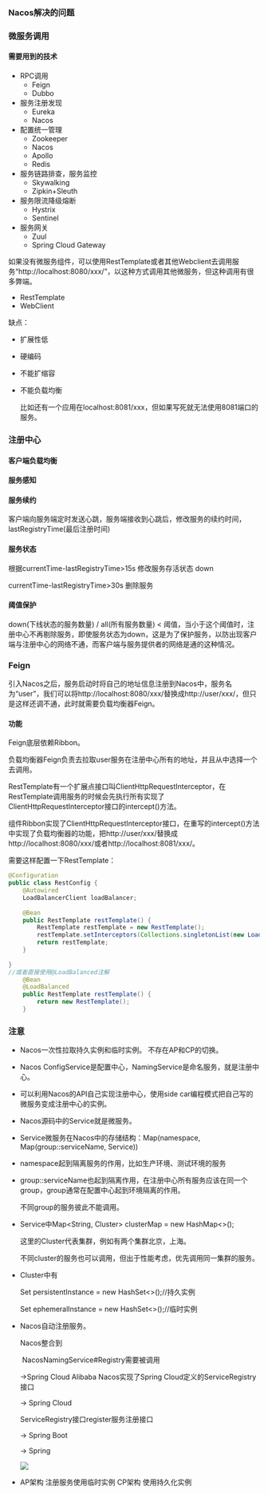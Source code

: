 ### Nacos解决的问题





### 微服务调用

#### 需要用到的技术

- RPC调用
  - Feign
  - Dubbo
- 服务注册发现
  - Eureka
  - Nacos
- 配置统一管理
  - Zookeeper
  - Nacos
  - Apollo
  - Redis
- 服务链路排查，服务监控
  - Skywalking
  - Zipkin+Sleuth
- 服务限流降级熔断
  - Hystrix
  - Sentinel
- 服务网关
  - Zuul
  - Spring Cloud Gateway

如果没有微服务组件，可以使用RestTemplate或者其他Webclient去调用服务“http://localhost:8080/xxx/”，以这种方式调用其他微服务，但这种调用有很多弊端。

- RestTemplate
- WebClient

缺点：

- 扩展性低

- 硬编码

- 不能扩缩容

- 不能负载均衡

  比如还有一个应用在localhost:8081/xxx，但如果写死就无法使用8081端口的服务。

### 注册中心

#### 客户端负载均衡



#### 服务感知



#### 服务续约

客户端向服务端定时发送心跳，服务端接收到心跳后，修改服务的续约时间，lastRegistryTime(最后注册时间)



#### 服务状态

根据currentTime-lastRegistryTime>15s 修改服务存活状态 down

currentTime-lastRegistryTime>30s 删除服务

#### 阈值保护

down(下线状态的服务数量) / all(所有服务数量) < 阈值，当小于这个阈值时，注册中心不再剔除服务，即使服务状态为down，这是为了保护服务，以防出现客户端与注册中心的网络不通，而客户端与服务提供者的网络是通的这种情况。

### Feign

引入Nacos之后，服务启动时将自己的地址信息注册到Nacos中，服务名为“user”，我们可以将http://localhost:8080/xxx/替换成http://user/xxx/，但只是这样还调不通，此时就需要负载均衡器Feign。

#### 功能

Feign底层依赖Ribbon。

负载均衡器Feign负责去拉取user服务在注册中心所有的地址，并且从中选择一个去调用。

RestTemplate有一个扩展点接口叫ClientHttpRequestInterceptor，在RestTemplate调用服务的时候会先执行所有实现了ClientHttpRequestInterceptor接口的intercept()方法。

组件Ribbon实现了ClientHttpRequestInterceptor接口，在重写的intercept()方法中实现了负载均衡器的功能，把http://user/xxx/替换成http://localhost:8080/xxx/或者http://localhost:8081/xxx/。

需要这样配置一下RestTemplate：

~~~java
@Configuration
public class RestConfig {  
    @Autowired
    LoadBalancerClient loadBalancer;
    
    @Bean
    public RestTemplate restTemplate() {
        RestTemplate restTemplate = new RestTemplate();
        restTemplate.setInterceptors(Collections.singletonList(new LoadBalancerInterceptor(loadBalancer)));
        return restTemplate;
    }
    
}
//或者直接使用@LoadBalanced注解
	@Bean
    @LoadBalanced
    public RestTemplate restTemplate() {
        return new RestTemplate();
    }
~~~



### 注意

- Nacos一次性拉取持久实例和临时实例。
  不存在AP和CP的切换。

- Nacos ConfigService是配置中心，NamingService是命名服务，就是注册中心。

- 可以利用Nacos的API自己实现注册中心，使用side car编程模式把自己写的微服务变成注册中心的实例。

- Nacos源码中的Service就是微服务。

- Service微服务在Nacos中的存储结构：Map(namespace, Map(group::serviceName, Service))

- namespace起到隔离服务的作用，比如生产环境、测试环境的服务

- group::serviceName也起到隔离作用，在注册中心所有服务应该在同一个group，group通常在配置中心起到环境隔离的作用。

  不同group的服务彼此不能调用。

- Service中Map<String, Cluster> clusterMap = new HashMap<>();

  这里的Cluster代表集群，例如有两个集群北京，上海。

  不同cluster的服务也可以调用，但出于性能考虑，优先调用同一集群的服务。

- Cluster中有

  Set<Instance>  persistentInstance = new HashSet<>();//持久实例

  Set<Instance>  ephemeralInstance = new HashSet<>();//临时实例

- Nacos自动注册服务。

  Nacos整合到

  ​	NacosNamingService#Registry需要被调用

  ->Spring Cloud Alibaba Nacos实现了Spring Cloud定义的ServiceRegistry接口

  -> Spring Cloud

  ServiceRegistry接口register服务注册接口

   -> Spring Boot

   -> Spring

  ![](C:\Users\jay\Pictures\nacos自动注册.png)

- AP架构 注册服务使用临时实例 CP架构  使用持久化实例
